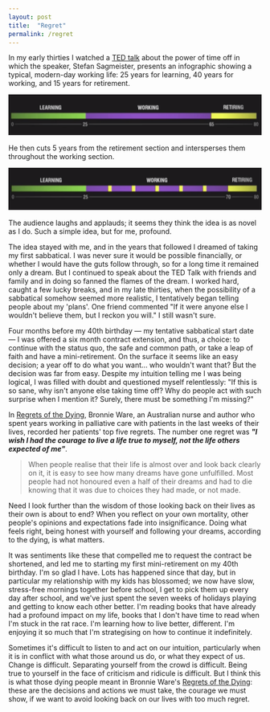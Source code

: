 ```yaml
---
layout: post
title:  "Regret"
permalink: /regret
---
```


In my early thirties I watched a [TED talk](https://www.ted.com/talks/stefan_sagmeister_the_power_of_time_off) about the power of time off in which the speaker, Stefan Sagmeister, presents an infographic showing a typical, modern-day working life: 25 years for learning, 40 years for working, and 15 years for retirement.

![Typical working life](/assets/img/2019-09-03-typical-working-life.png)

He then cuts 5 years from the retirement section and intersperses them throughout the working section.

![Working life rethought](/assets/img/2019-09-03-working-life-rethought.png)

The audience laughs and applauds; it seems they think the idea is as novel as I do. Such a simple idea, but for me, profound.

The idea stayed with me, and in the years that followed I dreamed of taking my first sabbatical. I was never sure it would be possible financially, or whether I would have the guts follow through, so for a long time it remained only a dream. But I continued to speak about the TED Talk with friends and family and in doing so fanned the flames of the dream. I worked hard, caught a few lucky breaks, and in my late thirties, when the possibility of a sabbatical somehow seemed more realistic, I tentatively began telling people about my 'plans'. One friend commented "If it were anyone else I wouldn't believe them, but I reckon you will." I still wasn't sure.

Four months before my 40th birthday —  my tentative sabbatical start date — I was offered a six month contract extension, and thus, a choice: to continue with the status quo, the safe and common path, or take a leap of faith and have a mini-retirement. On the surface it seems like an easy decision; a year off to do what you want... who wouldn't want that? But the decision was far from easy. Despite my intuition telling me I was being logical, I was filled with doubt and questioned myself relentlessly: "If this is so sane, why isn't anyone else taking time off? Why do people act with such surprise when I mention it? Surely, there must be something I'm missing?"
 
In [Regrets of the Dying](https://bronnieware.com/blog/regrets-of-the-dying/), Bronnie Ware, an Australian nurse and author who spent years working in palliative care with patients in the last weeks of their lives, recorded her patients' top five regrets. The number one regret was _**"I wish I had the courage to live a life true to myself, not the life others expected of me"**_. 

> When people realise that their life is almost over and look back clearly on it, it is easy to see how many dreams have gone unfulfilled. Most people had not honoured even a half of their dreams and had to die knowing that it was due to choices they had made, or not made.

Need I look further than the wisdom of those looking back on their lives as their own is about to end? When you reflect on your own mortality, other people's opinions and expectations fade into insignificance. Doing what feels right, being honest with yourself and following your dreams, according to the dying, is what matters.

It was sentiments like these that compelled me to request the contract be shortened, and led me to starting my first mini-retirement on my 40th birthday. I'm so glad I have. Lots has happened since that day, but in particular my relationship with my kids has blossomed; we now have slow, stress-free mornings together before school, I get to pick them up every day after school, and we've just spent the seven weeks of holidays playing and getting to know each other better. I'm reading books that have already had a profound impact on my life, books that I don't have time to read when I'm stuck in the rat race. I'm learning how to live better, different. I'm enjoying it so much that I'm strategising on how to continue it indefinitely. 

Sometimes it's difficult to listen to and act on our intuition, particularly when it is in conflict with what those around us do, or what they expect of us. Change is difficult. Separating yourself from the crowd is difficult. Being true to yourself in the face of criticism and ridicule is difficult. But I think this is what those dying people meant in Bronnie Ware's [Regrets of the Dying](https://bronnieware.com/blog/regrets-of-the-dying/): these are the decisions and actions we must take, the courage we must show, if we want to avoid looking back on our lives with too much regret.
